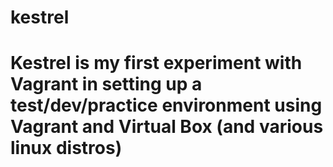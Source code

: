 # kestrel

# Kestrel is my first experiment with Vagrant in setting up a test/dev/practice environment using Vagrant and Virtual Box (and various linux distros)

